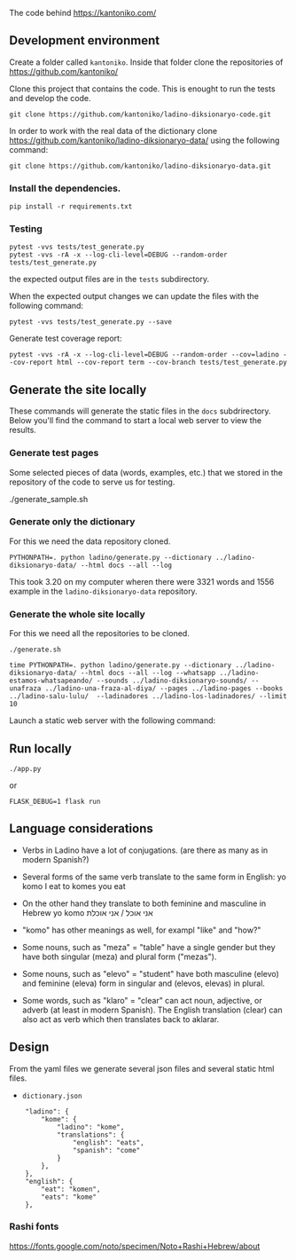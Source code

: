 The code behind https://kantoniko.com/


## Development environment

Create a folder called `kantoniko`. Inside that folder clone the repositories of https://github.com/kantoniko/

Clone this project that contains the code. This is enought to run the tests and develop the code.

```
git clone https://github.com/kantoniko/ladino-diksionaryo-code.git
```

In order to work with the real data of the dictionary clone https://github.com/kantoniko/ladino-diksionaryo-data/ using the following command:

```
git clone https://github.com/kantoniko/ladino-diksionaryo-data.git
```


### Install the dependencies.

```
pip install -r requirements.txt
```

### Testing

```
pytest -vvs tests/test_generate.py
pytest -vvs -rA -x --log-cli-level=DEBUG --random-order tests/test_generate.py
```

the expected output files are in the `tests` subdirectory.

When the expected output changes we can update the files with the following command:

```
pytest -vvs tests/test_generate.py --save
```

Generate test coverage report:

```
pytest -vvs -rA -x --log-cli-level=DEBUG --random-order --cov=ladino --cov-report html --cov-report term --cov-branch tests/test_generate.py
```

## Generate the site locally

These commands will generate the static files in the `docs` subdrirectory. Below you'll find the command to start a local web server to view the results.

### Generate test pages

Some selected pieces of data (words, examples, etc.) that we stored in the repository of the code to serve us for testing.

./generate_sample.sh

### Generate only the dictionary

For this we need the data repository cloned.

```
PYTHONPATH=. python ladino/generate.py --dictionary ../ladino-diksionaryo-data/ --html docs --all --log
```

This took 3.20 on my computer wheren there were 3321 words and 1556 example in the `ladino-diksionaryo-data` repository.


### Generate the whole site locally

For this we need all the repositories to be cloned.

```
./generate.sh
```

```
time PYTHONPATH=. python ladino/generate.py --dictionary ../ladino-diksionaryo-data/ --html docs --all --log --whatsapp ../ladino-estamos-whatsapeando/ --sounds ../ladino-diksionaryo-sounds/ --unafraza ../ladino-una-fraza-al-diya/ --pages ../ladino-pages --books ../ladino-salu-lulu/  --ladinadores ../ladino-los-ladinadores/ --limit 10
```


Launch a static web server with the following command:

## Run locally

```
./app.py
```

or

```
FLASK_DEBUG=1 flask run
```

## Language considerations

* Verbs in Ladino have a lot of conjugations. (are there as many as in modern Spanish?)

* Several forms of the same verb translate to the same form in English:
  yo komo     I eat
  to komes    you eat

* On the other hand they translate to both feminine and masculine in Hebrew
  yo komo     אני אוכל / אני אוכלת

* "komo" has other meanings as well, for exampl "like" and "how?"

* Some nouns, such as "meza" = "table" have a single gender but they have both singular (meza) and plural form ("mezas").
* Some nouns, such as "elevo" =  "student" have both masculine (elevo) and feminine (eleva) form in singular and (elevos, elevas) in plural.
* Some words, such as "klaro" = "clear" can act noun, adjective, or adverb (at least in modern Spanish).
  The English translation (clear) can also act as verb which then translates back to aklarar.

## Design

From the yaml files we generate several json files and several static html files.

* `dictionary.json`

```
    "ladino": {
        "kome": {
            "ladino": "kome",
            "translations": {
                "english": "eats",
                "spanish": "come"
            }
        },
    },
    "english": {
        "eat": "komen",
        "eats": "kome"
    },

```

### Rashi fonts

https://fonts.google.com/noto/specimen/Noto+Rashi+Hebrew/about

